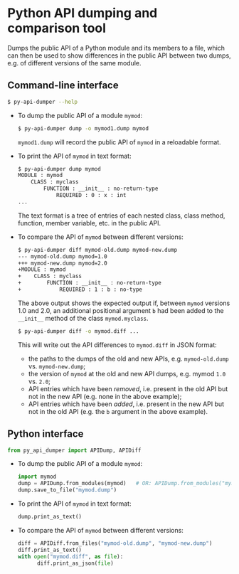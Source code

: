 # Python API dumping and comparison tool

Dumps the public API of a Python module and its members to a file, which can
then be used to show differences in the public API between two dumps, e.g. of
different versions of the same module.

## Command-line interface

```bash
$ py-api-dumper --help
```

* To dump the public API of a module `mymod`:

  ```bash
  $ py-api-dumper dump -o mymod1.dump mymod
  ```

  `mymod1.dump` will record the public API of `mymod` in a reloadable format.

* To print the API of `mymod` in text format:
  ```bash
  $ py-api-dumper dump mymod
  MODULE : mymod
      CLASS : myclass
          FUNCTION : __init__ : no-return-type
              REQUIRED : 0 : x : int
  ...
  ```

  The text format is a tree of entries of each nested class, class method,
  function, member variable, etc. in the public API.

* To compare the API of `mymod` between different versions:
  ```bash
  $ py-api-dumper diff mymod-old.dump mymod-new.dump
  --- mymod-old.dump mymod=1.0
  +++ mymod-new.dump mymod=2.0
  +MODULE : mymod
  +    CLASS : myclass
  +        FUNCTION : __init__ : no-return-type
  +            REQUIRED : 1 : b : no-type
  ```

  The above output shows the expected output if, between `mymod` versions 1.0
  and 2.0, an additional positional argument `b` had been added to the
  `__init__` method of the class `mymod.myclass`.

  ```bash
  $ py-api-dumper diff -o mymod.diff ...
  ```

  This will write out the API differences to `mymod.diff` in JSON format:

  * the paths to the dumps of the old and new APIs, e.g. `mymod-old.dump`
    vs. `mymod-new.dump`;
  * the version of `mymod` at the old and new API dumps, e.g. mymod `1.0`
    vs. `2.0`;
  * API entries which have been *removed*, i.e. present in the old API but not
    in the new API (e.g. none in the above example);
  * API entries which have been *added*, i.e. present in the new API but not in
    the old API (e.g. the `b` argument in the above example).

## Python interface

```python
from py_api_dumper import APIDump, APIDiff
```

* To dump the public API of a module `mymod`:
  ```python
  import mymod
  dump = APIDump.from_modules(mymod)   # OR: APIDump.from_modules("mymod")
  dump.save_to_file("mymod.dump")
  ```

* To print the API of `mymod` in text format:
  ```python
  dump.print_as_text()
  ```

* To compare the API of `mymod` between different versions:
  ```python
  diff = APIDiff.from_files("mymod-old.dump", "mymod-new.dump")
  diff.print_as_text()
  with open("mymod.diff", as file):
        diff.print_as_json(file)
  ```
